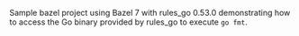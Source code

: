 Sample bazel project using Bazel 7 with rules_go 0.53.0 demonstrating how to access the Go binary provided by rules_go to execute `go fmt`.